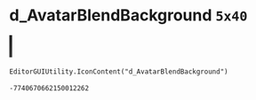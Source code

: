 # d_AvatarBlendBackground `5x40`
<img src="/img/d_AvatarBlendBackground.png" width=5 height=40>

``` CSharp
EditorGUIUtility.IconContent("d_AvatarBlendBackground")
```
```
-7740670662150012262
```
